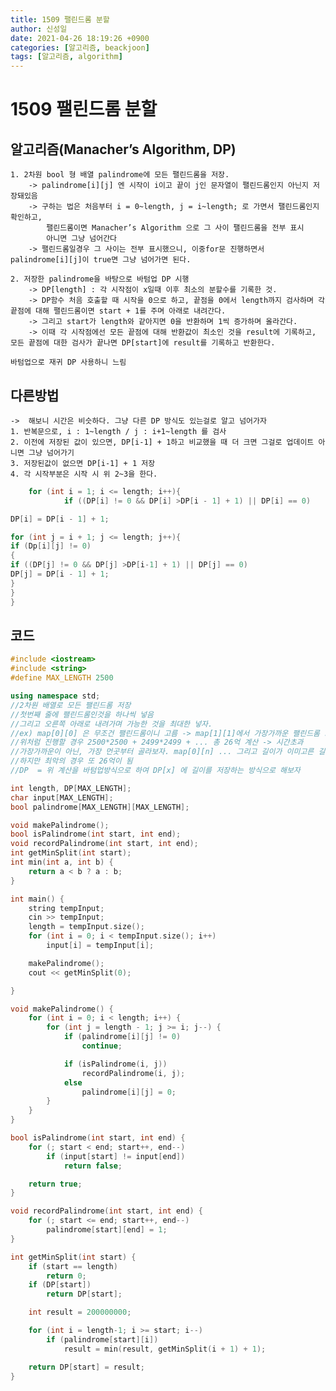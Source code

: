 ```yaml
---
title: 1509 팰린드롬 분할
author: 신성일
date: 2021-04-26 18:19:26 +0900
categories: [알고리즘, beackjoon]
tags: [알고리즘, algorithm]
---
```


# 1509 팰린드롬 분할

## 알고리즘(Manacher’s Algorithm, DP)

    1. 2차원 bool 형 배열 palindrome에 모든 팰린드롬을 저장.
    	-> palindrome[i][j] 엔 시작이 i이고 끝이 j인 문자열이 팰린드롬인지 아닌지 저장돼있음
    	-> 구하는 법은 처음부터 i = 0~length, j = i~length; 로 가면서 팰린드롬인지 확인하고,
    		팰린드롬이면 Manacher’s Algorithm 으로 그 사이 팰린드롬을 전부 표시
    		아니면 그냥 넘어간다
    	-> 팰린드롬일경우 그 사이는 전부 표시했으니, 이중for문 진행하면서 palindrome[i][j]이 true면 그냥 넘어가면 된다.

    2. 저장한 palindrome을 바탕으로 바텀업 DP 시행
    	-> DP[length] : 각 시작점이 x일때 이후 최소의 분할수를 기록한 것.
    	-> DP함수 처음 호출할 때 시작을 0으로 하고, 끝점을 0에서 length까지 검사하며 각 끝점에 대해 팰린드롬이면 start + 1를 주며 아래로 내려간다.
    	-> 그리고 start가 length와 같아지면 0을 반환하며 1씩 증가하며 올라간다.
    	-> 이때 각 시작점에선 모든 끝점에 대해 반환값이 최소인 것을 result에 기록하고, 모든 끝점에 대한 검사가 끝나면 DP[start]에 result를 기록하고 반환한다.

    바텀업으로 재귀 DP 사용하니 느림

## 다른방법

    ->  해보니 시간은 비슷하다. 그냥 다른 DP 방식도 있는걸로 알고 넘어가자
    1. 반복문으로, i : 1~length / j : i+1~length 를 검사
    2. 이전에 저장된 값이 있으면, DP[i-1] + 1하고 비교했을 때 더 크면 그걸로 업데이트 아니면 그냥 넘어가기
    3. 저장된값이 없으면 DP[i-1] + 1 저장
    4. 각 시작부분은 시작 시 위 2~3을 한다.

```cpp
    for (int i = 1; i <= length; i++){
         	if ((DP[i] != 0 && DP[i] >DP[i - 1] + 1) || DP[i] == 0)

DP[i] = DP[i - 1] + 1;

for (int j = i + 1; j <= length; j++){
if (Dp[i][j] != 0)
{
if ((DP[j] != 0 && DP[j] >DP[i-1] + 1) || DP[j] == 0)
DP[j] = DP[i - 1] + 1;
}
}
}

```

## 코드

```cpp
#include <iostream>
#include <string>
#define MAX_LENGTH 2500

using namespace std;
//2차원 배열로 모든 팰린드롬 저장
//첫번째 줄에 팰린드롬인것을 하나씩 넣음
//그리고 오른쪽 아래로 내려가며 가능한 것을 최대한 넣자.
//ex) map[0][0] 은 무조건 팰린드롬이니 고름 -> map[1][1]에서 가장가까운 팰린드롬 고름 map[1][1] -> map[2][2] -> ..... 총길이 2500, -> map[1][2] ...map[1][3].. 이렇게 진행?
//위처럼 진행할 경우 2500*2500 + 2499*2499 + ... 총 26억 계산 -> 시간초과
//가장가까운이 아닌, 가장 먼곳부터 골라보자. map[0][n] ... 그리고 길이가 이미고른 길이보다 길면 중간종료 하는 식으로?
//하지만 최악의 경우 또 26억이 됨
//DP  = 위 계산을 바텀업방식으로 하여 DP[x] 에 길이를 저장하는 방식으로 해보자

int length, DP[MAX_LENGTH];
char input[MAX_LENGTH];
bool palindrome[MAX_LENGTH][MAX_LENGTH];

void makePalindrome();
bool isPalindrome(int start, int end);
void recordPalindrome(int start, int end);
int getMinSplit(int start);
int min(int a, int b) {
	return a < b ? a : b;
}

int main() {
	string tempInput;
	cin >> tempInput;
	length = tempInput.size();
	for (int i = 0; i < tempInput.size(); i++)
		input[i] = tempInput[i];

	makePalindrome();
	cout << getMinSplit(0);

}

void makePalindrome() {
	for (int i = 0; i < length; i++) {
		for (int j = length - 1; j >= i; j--) {
			if (palindrome[i][j] != 0)
				continue;

			if (isPalindrome(i, j))
				recordPalindrome(i, j);
			else
				palindrome[i][j] = 0;
		}
	}
}

bool isPalindrome(int start, int end) {
	for (; start < end; start++, end--)
		if (input[start] != input[end])
			return false;

	return true;
}

void recordPalindrome(int start, int end) {
	for (; start <= end; start++, end--)
		palindrome[start][end] = 1;
}

int getMinSplit(int start) {
	if (start == length)
		return 0;
	if (DP[start])
		return DP[start];

	int result = 200000000;

	for (int i = length-1; i >= start; i--)
		if (palindrome[start][i])
			result = min(result, getMinSplit(i + 1) + 1);

	return DP[start] = result;
}
```
